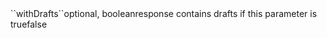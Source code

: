 <tr><td>``withDrafts``</td><td>optional, boolean<td>response contains drafts if this parameter is true</td><td></td><td>false</td></tr>
